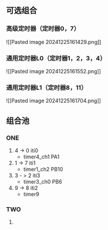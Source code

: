 ## 可选组合
### 高级定时器（定时器0，7）
![[Pasted image 20241225161429.png]]
### 通用定时器L0（定时器1，2，3，4）
![[Pasted image 20241225161552.png]]
### 通用定时器L1（定时器8，11）
![[Pasted image 20241225161704.png]]

## 组合池
### ONE
1. 4 -> 0  iti0
	- timer4_ch1  PA1
2. 1 -> 7 iti1 
	- timer1_ch2 PB10
3. 3 - > 2 iti3
	- timer3_ch0 PB6
4. 9 -> 8 iti2
	- timer9
### TWO
1. 